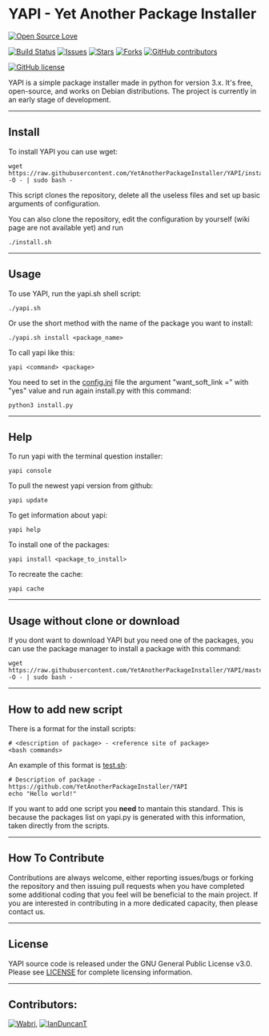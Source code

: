 # YAPI - Yet Another Package Installer

[![Open Source Love](https://badges.frapsoft.com/os/v1/open-source-150x25.png?v=103)](https://github.com/YetAnotherPackageInstaller/YAPI)


[![Build Status](https://travis-ci.org/YetAnotherPackageInstaller/YAPI.svg?branch=master)](https://travis-ci.org/YetAnotherPackageInstaller/YAPI)
[![Issues](https://img.shields.io/github/issues/YetAnotherPackageInstaller/YAPI.svg)](https://github.com/YetAnotherPackageInstaller/YAPI/issues)
[![Stars](https://img.shields.io/github/stars/YetAnotherPackageInstaller/YAPI.svg)](https://github.com/YetAnotherPackageInstaller/YAPI/stargazers)
[![Forks](https://img.shields.io/github/forks/YetAnotherPackageInstaller/YAPI.svg)](https://github.com/YetAnotherPackageInstaller/YAPI/network)
[![GitHub contributors](https://img.shields.io/github/contributors/YetAnotherPackageInstaller/YAPI.svg?maxAge=2592000)]()
<!-- [![Downloads](https://img.shields.io/github/downloads/YetAnotherPackageInstaller/YAPI/total.svg)](https://github.com/YetAnotherPackageInstaller/YAPI/releases) -->

[![GitHub license](https://img.shields.io/github/license/YetAnotherPackageInstaller/YAPI.svg)](https://github.com/YetAnotherPackageInstaller/YAPI/blob/master/LICENSE)


YAPI is a simple package installer made in python for version 3.x. It's free, open-source, and works on Debian distributions. The project is currently in an early stage of development.

****

## Install
To install YAPI you can use wget:

    wget https://raw.githubusercontent.com/YetAnotherPackageInstaller/YAPI/install.sh -O - | sudo bash -

This script clones the repository, delete all the useless files and set up basic arguments of configuration.

You can also clone the repository, edit the configuration by yourself (wiki page are not available yet) and run

    ./install.sh

****

## Usage

To use YAPI, run the yapi.sh shell script:

    ./yapi.sh

Or use the short method with the name of the package you want to install:

    ./yapi.sh install <package_name>

To call yapi like this:

    yapi <command> <package>

You need to set in the [config.ini](config.ini) file the argument "want_soft_link =" with "yes" value and run again install.py with this command:

    python3 install.py

****

## Help

<!--readme_update start help -->
To run yapi with the terminal question installer:

 	yapi console

To pull the newest yapi version from github:

 	yapi update

To get information about yapi:

 	yapi help

To install one of the packages:

 	yapi install <package_to_install>

To recreate the cache:

 	yapi cache
<!--readme_update end help -->

****

## Usage without clone or download

If you dont want to download YAPI but you need one of the packages, you can use the package manager to install a package with this command:

    wget https://raw.githubusercontent.com/YetAnotherPackageInstaller/YAPI/master/scripts/<package_name>.sh -O - | sudo bash -

****

## How to add new script

There is a format for the install scripts:

    # <description of package> - <reference site of package>
    <bash commands>

An example of this format is [test.sh](scripts/test.sh):

    # Description of package - https://github.com/YetAnotherPackageInstaller/YAPI
    echo "Hello world!"

If you want to add one script you **need** to mantain this standard. This is because the packages list on yapi.py is generated with this information, taken directly from the scripts.

****

## How To Contribute

Contributions are always welcome, either reporting issues/bugs or forking the repository and then issuing pull requests when you have completed some additional coding that you feel will be beneficial to the main project. If you are interested in contributing in a more dedicated capacity, then please contact us.

****

## License

YAPI source code is released under the GNU General Public License v3.0. Please see [LICENSE](LICENSE) for complete licensing information.

****

## Contributors:

[![Wabri](https://avatars3.githubusercontent.com/u/12409541?s=50&v=4)](https://github.com/Wabri), [![IanDuncanT](https://avatars1.githubusercontent.com/u/39711921?s=50&v=4)](https://github.com/IanDuncanT)
